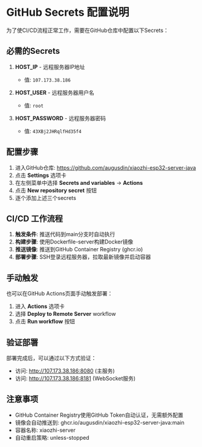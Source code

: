# GitHub Secrets 配置说明

为了使CI/CD流程正常工作，需要在GitHub仓库中配置以下Secrets：

## 必需的Secrets

1. **HOST_IP** - 远程服务器IP地址
   - 值: `107.173.38.186`

2. **HOST_USER** - 远程服务器用户名  
   - 值: `root`

3. **HOST_PASSWORD** - 远程服务器密码
   - 值: `43XBj2JHRqlfHd35f4`

## 配置步骤

1. 进入GitHub仓库: https://github.com/augusdin/xiaozhi-esp32-server-java
2. 点击 **Settings** 选项卡
3. 在左侧菜单中选择 **Secrets and variables** → **Actions**
4. 点击 **New repository secret** 按钮
5. 逐个添加上述三个secrets

## CI/CD 工作流程

1. **触发条件**: 推送代码到main分支时自动执行
2. **构建步骤**: 使用Dockerfile-server构建Docker镜像
3. **推送镜像**: 推送到GitHub Container Registry (ghcr.io)
4. **部署步骤**: SSH登录远程服务器，拉取最新镜像并启动容器

## 手动触发

也可以在GitHub Actions页面手动触发部署：
1. 进入 **Actions** 选项卡
2. 选择 **Deploy to Remote Server** workflow
3. 点击 **Run workflow** 按钮

## 验证部署

部署完成后，可以通过以下方式验证：
- 访问: http://107.173.38.186:8080 (主服务)
- 访问: http://107.173.38.186:8181 (WebSocket服务)

## 注意事项

- GitHub Container Registry使用GitHub Token自动认证，无需额外配置
- 镜像会自动推送到: ghcr.io/augusdin/xiaozhi-esp32-server-java:main
- 容器名称: xiaozhi-server
- 自动重启策略: unless-stopped